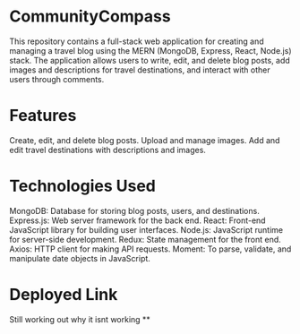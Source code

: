 # CommunityCompass
This repository contains a full-stack web application for creating and managing a travel blog using the MERN (MongoDB, Express, React, Node.js) stack. The application allows users to write, edit, and delete blog posts, add images and descriptions for travel destinations, and interact with other users through comments.

# Features
Create, edit, and delete blog posts.
Upload and manage images.
Add and edit travel destinations with descriptions and images.

# Technologies Used
MongoDB: Database for storing blog posts, users, and destinations.
Express.js: Web server framework for the back end.
React: Front-end JavaScript library for building user interfaces.
Node.js: JavaScript runtime for server-side development.
Redux: State management for the front end.
Axios: HTTP client for making API requests.
Moment: To parse, validate, and manipulate date objects in JavaScript.

# Deployed Link
Still working out why it isnt working **
